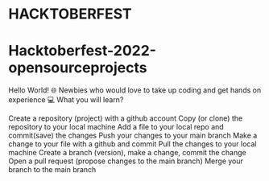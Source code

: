 # HACKTOBERFEST

# Hacktoberfest-2022-opensourceprojects


Hello World! 🌐
Newbies who would love to take up coding and get hands on experience 💻 What you will learn?

Create a repository (project) with a github account
Copy (or clone) the repository to your local machine
Add a file to your local repo and commit(save) the changes
Push your changes to your main branch
Make a change to your file with a github and commit Pull the changes to your local machine
Create a branch (version), make a change, commit the change Open a pull request (propose changes to the main branch) Merge your branch to the main branch

